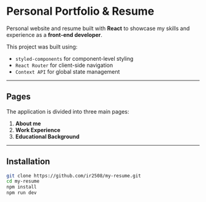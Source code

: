# Personal Portfolio & Resume

Personal website and resume built with **React** to showcase my skills and experience as a **front-end developer**.

This project was built using:

- `styled-components` for component-level styling
- `React Router` for client-side navigation
- `Context API` for global state management

---

## Pages

The application is divided into three main pages:

1. **About me** 
2. **Work Experience** 
3. **Educational Background**

---

## Installation

```bash
git clone https://github.com/ir2508/my-resume.git
cd my-resume
npm install
npm run dev